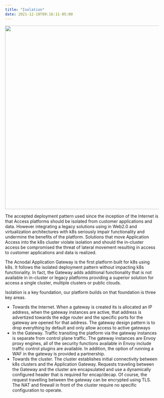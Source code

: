 ```yaml
---
title: "Isolation"
date: 2021-12-10T09:16:11-05:00
---
```



<p align="center">
<img src="/images/isolation.png" style="width:600px">
</p>
<div class="bar-small"></div>


The accepted deployment pattern used since the inception of the Internet is that Access platforms should be isolated from customer applications and data.  However integrating a legacy solutions using in Web2.0 and virtualization architectures with k8s seriously impair functionality and undermine the benefits of the platform.  Solutions that move Application Access into the k8s cluster violate isolation and should the in-cluster access be compromised the threat of lateral movement resulting in access to customer applications and data is realized.

The Acnodal Application Gateway is the first platform built for k8s using k8s.  It follows the isolated deployment pattern without impacting k8s functionality.  In fact, the Gateway adds additional functionality that is not available in in-cluster or legacy platforms providing a superior solution for access a single cluster, multiple clusters or public clouds.



Isolation is a key foundation, our platform builds on that foundation is three key areas.

* Towards the Internet.  When a gateway is created its is allocated an IP address, when the gateway instances are active, that address is advertized towards the edge router and the specific ports for the gateway are opened for that address.  The gateway design pattern is to drop everything by default and only allow access to active gateways
* In the Gateway.  Traffic transiting the platform via the gateway instances is separate from control plane traffic.  The gateway instances are Envoy proxy engines, all of the security functions available in Envoy include traffic control plugins are available.  In addition, the option of running a WAF in the gateway is provided a partnership.
* Towards the cluster.  The cluster establishes initial connectivity between k8s clusters and the Application Gateway.  Requests traveling between the Gateway and the cluster are encapsulated and use a dynamically configured header that is required for encap/decap.  Of course, the request travelling between the gateway can be encrypted using TLS.  The NAT and firewall in front of the cluster require no specific configuration to operate.




